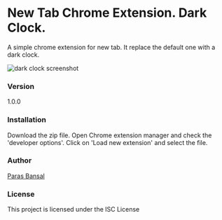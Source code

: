 # New Tab Chrome Extension. Dark Clock.

A simple chrome extension for new tab. It replace the default one with a dark clock.

![dark clock screenshot](https://user-images.githubusercontent.com/10598451/34812920-dec3b202-f6cd-11e7-81cf-5690a8c91260.png)

### Version

1.0.0


### Installation

Download the zip file. Open Chrome extension manager and check the 'developer options'.
Click on 'Load new extension' and select the file.


### Author

[Paras Bansal](http://www.parasbansal.com)


### License

This project is licensed under the ISC License
